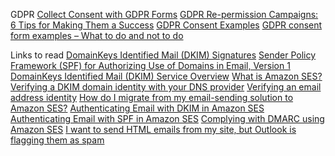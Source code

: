 GDPR
[Collect Consent with GDPR Forms](https://mailchimp.com/help/collect-consent-with-gdpr-forms/)
[GDPR Re-permission Campaigns: 6 Tips for Making Them a Success](https://www.litmus.com/blog/gdpr-re-permission-campaigns-6-tips-for-making-them-a-success/)
[GDPR Consent Examples](https://www.privacypolicies.com/blog/gdpr-consent-examples/)
[GDPR consent form examples – What to do and not to do](https://www.iubenda.com/en/help/21996-gdpr-consent-forms-examples)

Links to read
[DomainKeys Identified Mail (DKIM) Signatures](https://tools.ietf.org/html/rfc6376)
[Sender Policy Framework (SPF) for Authorizing Use of Domains in Email, Version 1](https://tools.ietf.org/html/rfc7208)
[DomainKeys Identified Mail (DKIM) Service Overview](https://tools.ietf.org/html/rfc5585)
[What is Amazon SES?](https://docs.aws.amazon.com/ses/latest/DeveloperGuide/Welcome.html)
[Verifying a DKIM domain identity with your DNS provider](https://docs.aws.amazon.com/ses/latest/DeveloperGuide/verify-domain-procedure.html)
[Verifying an email address identity](https://docs.aws.amazon.com/ses/latest/DeveloperGuide/verify-email-addresses.html)
[How do I migrate from my email-sending solution to Amazon SES?](https://aws.amazon.com/ru/premiumsupport/knowledge-center/ses-migrate-email-solution/)
[Authenticating Email with DKIM in Amazon SES](https://docs.aws.amazon.com/ses/latest/DeveloperGuide/send-email-authentication-dkim.html)
[Authenticating Email with SPF in Amazon SES](https://docs.aws.amazon.com/ses/latest/DeveloperGuide/send-email-authentication-spf.html)
[Complying with DMARC using Amazon SES](https://docs.aws.amazon.com/ses/latest/DeveloperGuide/send-email-authentication-dmarc.html)
[I want to send HTML emails from my site, but Outlook is flagging them as spam](https://stackoverflow.com/questions/8269067/i-want-to-send-html-emails-from-my-site-but-outlook-is-flagging-them-as-spam)